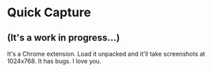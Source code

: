 # Quick Capture
## (It's a work in progress...)

It's a Chrome extension. Load it unpacked and it'll take screenshots at 1024x768. It has bugs. I love you.